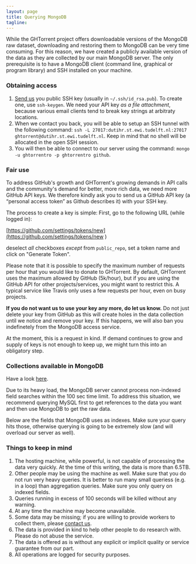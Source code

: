 ```yaml
---
layout: page
title: Querying MongoDB
tagline:
---
```


While the GHTorrent project offers downloadable versions of the MongoDB raw
dataset, downloading and restoring them to MongoDB can be very time consuming.
For this reason, we have created a publicly available version of the data as
they are collected by our main MongoDB server.
The only prerequisite is to have a MongoDB client (command line, graphical
or program library) and SSH installed on your machine.

### Obtaining access

1. [Send us](mailto:gousiosg@gmail.com) you public SSH key (usually in `~/.ssh/id_rsa.pub`). To create one, use `ssh-keygen`. We need your API key *as a file attachment*, because various email clients tend to break key strings at arbitraty locations.
2. When we contact you back, you will be able to setup an SSH tunnel with the
following command: `ssh -L 27017:dutihr.st.ewi.tudelft.nl:27017 ghtorrent@dutihr.st.ewi.tudelft.nl`.
Keep in mind that no shell will be allocated in the open SSH session.
3. You will then be able to connect to our server using the command: `mongo
-u ghtorrentro -p ghtorrentro github`.

### Fair use

To address GitHub's growth and GHTorrent's growing demands in API calls and the
community's demand for better, more rich data, we need more GitHub API keys. We
therefore kindly ask you to send us a GitHub API key (a “personal access token” as Github describes it) with your SSH key.

The process to create a key is simple: First, go to the following URL (while logged in):

[https://github.com/settings/tokens/new](https://github.com/settings/tokens/new
)

deselect *all* checkboxes *except* from `public_repo`, set a token name and click on "Generate Token".

Please note that it is possible to specify the maximum number of requests per hour that you would like to donate to GHTorrent. By default, GHTorrent uses the maximum allowed by GitHub (5k/hour), but if you are using the GitHub API for other projects/services, you might want to restrict this. A typical service like Travis only uses a few requests per hour, even on busy projects.

**If you do not want us to use your key any more, do let us know.** Do not
just delete your key from GitHub as this will create holes in the data
collection until we notice and remove your key. If this happens, we will also
ban you indefinetely from the MongoDB access service.

At the moment, this is a request in kind. If demand continues to grow and supply
of keys is not enough to keep up, we might turn this into an obligatory step.

### Collections available in MongoDB

Have a look [here](mongo.html).


Due to its heavy load, the MongoDB server cannot process non-indexed field
searches within the 100 sec time limit. To address this situation, we
recommend querying MySQL first to get references to the data you want and
then use MongoDB to get the raw data.

Below are the fields that MongoDB uses as indexes. Make sure your query hits
those, otherwise querying is going to be extremely slow (and will overload our
server as well).

<script src="http://gist-it.appspot.com/https://github.com/gousiosg/github-mirror/blob/master/lib/ghtorrent/adapters/mongo_persister.rb?slice=21:40">
</script>

### Things to keep in mind

1. The hosting machine, while powerful, is not capable of processing the data
very quickly. At the time of this writing, the data is more than 6.5TB.
2. Other people may be using the machine as well. Make sure that you do not run
very heavy queries. It is better to run many small queriess (e.g. in a loop) than aggregation queries. Make sure you only query on indexed fields.
3. Queries running in excess of 100 seconds will be killed without any warning.
4. At any time the machine may become unavailable.
5. Some data may be missing; if you are willing to provide workers to collect
them, please [contact us](mailto:gousiosg@gmail.com).
6. The data is provided in kind to help other people to do research with. Please
do not abuse the service.
7. The data is offered as is without any explicit or implicit quality or service guarantee from our part.
8. All operations are logged for security purposes.
